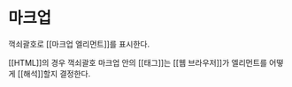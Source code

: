 # 마크업

꺽쇠괄호로 [[마크업 엘리먼트]]를 표시한다. 

[[HTML]]의 경우 꺽쇠괄호 마크업 안의 [[태그]]는 [[웹 브라우저]]가 엘리먼트를 어떻게 [[해석]]할지 결정한다. 